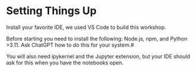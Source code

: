 # Setting Things Up

Install your favorite IDE, we used VS Code to build this workshop.

Before starting you need to install the following: Node.js, npm, and Python >3.11.
Ask ChatGPT how to do this for your system.#

You will also need ipykernel and the Jupyter extension, but your IDE should ask for this when you have the notebooks open.
